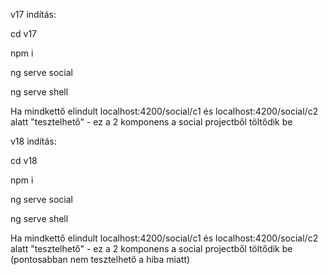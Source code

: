 v17 indítás:

cd v17

npm i

ng serve social

ng serve shell

Ha mindkettő elindult localhost:4200/social/c1 és localhost:4200/social/c2 alatt "tesztelhető" - ez a 2 komponens a social projectből töltődik be


v18 indítás:

cd v18

npm i

ng serve social

ng serve shell

Ha mindkettő elindult localhost:4200/social/c1 és localhost:4200/social/c2 alatt "tesztelhető" - ez a 2 komponens a social projectből töltődik be (pontosabban nem tesztelhető a hiba miatt)
